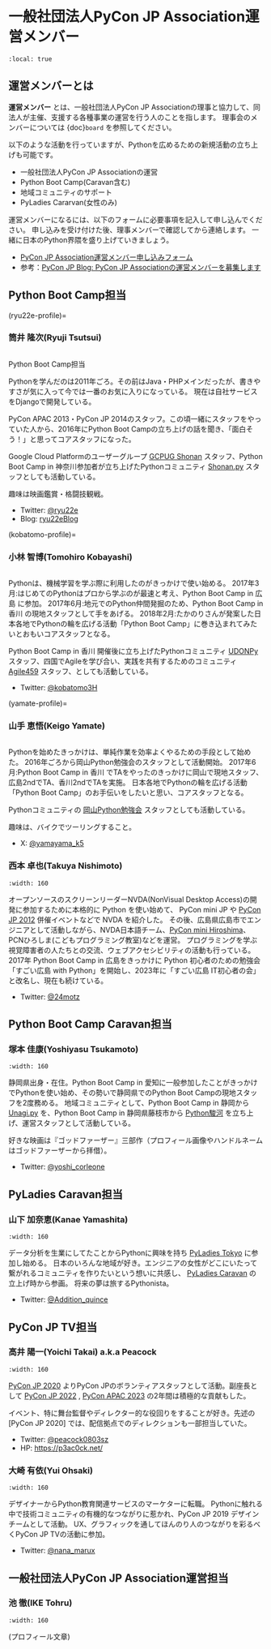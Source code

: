 # 一般社団法人PyCon JP Association運営メンバー

```{contents}
:local: true
```

## 運営メンバーとは

**運営メンバー** とは、一般社団法人PyCon JP Associationの理事と協力して、同法人が主催、支援する各種事業の運営を行う人のことを指します。
理事会のメンバーについては {doc}`board` を参照してください。

以下のような活動を行っていますが、Pythonを広めるための新規活動の立ち上げも可能です。

- 一般社団法人PyCon JP Associationの運営
- Python Boot Camp(Caravan含む)
- 地域コミュニティのサポート
- PyLadies Cararvan(女性のみ)

運営メンバーになるには、以下のフォームに必要事項を記入して申し込んでください。
申し込みを受け付けた後、理事メンバーで確認してから連絡します。
一緒に日本のPython界隈を盛り上げていきましょう。

- [PyCon JP Association運営メンバー申し込みフォーム](https://docs.google.com/forms/d/e/1FAIpQLSeBTd6LQVmPN_orLM8kM9r913UroW6dwRycz83bKNyoZFW3qQ/viewform)
- 参考：[PyCon JP Blog: PyCon JP Associationの運営メンバーを募集します](https://pyconjp.blogspot.com/2020/12/members.html)

## Python Boot Camp担当

(ryu22e-profile)=

### 筒井 隆次(Ryuji Tsutsui)

```{figure} /_static/ryu22e.jpg
```

Python Boot Camp担当

Pythonを学んだのは2011年ごろ。その前はJava・PHPメインだったが、書きやすさが気に入って今では一番のお気に入りになっている。
現在は自社サービスをDjangoで開発している。

PyCon APAC 2013・PyCon JP 2014のスタッフ。この頃一緒にスタッフをやっていた人から、2016年にPython Boot Campの立ち上げの話を聞き、「面白そう！」と思ってコアスタッフになった。

Google Cloud Platformのユーザーグループ [GCPUG Shonan](https://gcpug-shonan.connpass.com/) スタッフ、Python Boot Camp in 神奈川参加者が立ち上げたPythonコミュニティ [Shonan.py](https://shonan-py.connpass.com/) スタッフとしても活動している。

趣味は映画鑑賞・格闘技観戦。

- Twitter: [@ryu22e](https://twitter.com/ryu22e)
- Blog: [ryu22eBlog](https://ryu22e.org/)

(kobatomo-profile)=

### 小林 智博(Tomohiro Kobayashi)

```{figure} /_static/kobatomo.png
```

Pythonは、機械学習を学ぶ際に利用したのがきっかけで使い始める。
2017年3月:はじめてのPythonはプロから学ぶのが最速と考え、Python Boot Camp in 広島 に参加。
2017年6月:地元でのPython仲間発掘のため、Python Boot Camp in 香川 の現地スタッフとして手をあげる。
2018年2月:たかのりさんが発案した日本各地でPythonの輪を広げる活動「Python Boot Camp」に巻き込まれてみたいとおもいコアスタッフとなる。

Python Boot Camp in 香川 開催後に立ち上げたPythonコミュニティ [UDONPy](https://udonpy.connpass.com/) スタッフ、四国でAgileを学び合い、実践を共有するためのコミュニティ [Agile459](https://agile459.connpass.com/) スタッフ、としても活動している。

- Twitter: [@kobatomo3H](https://twitter.com/kobatomo3H)

(yamate-profile)=

### 山手 恵悟(Keigo Yamate)

```{figure} /_static/yamate.png
```

Pythonを始めたきっかけは、単純作業を効率よくやるための手段として始めた。 2016年ごろから岡山Python勉強会のスタッフとして活動開始。 2017年6月:Python Boot Camp in 香川 でTAをやったのきっかけに岡山で現地スタッフ、広島2ndでTA、香川2ndでTAを実施。 日本各地でPythonの輪を広げる活動「Python Boot Camp」のお手伝いをしたいと思い、コアスタッフとなる。

Pythonコミュニティの [岡山Python勉強会](https://okapython.connpass.com/) スタッフとしても活動している。

趣味は、バイクでツーリングすること。

* X: [@yamayama_k5](https://twitter.com/yamayama_k5)

### 西本 卓也(Takuya Nishimoto)

```{figure} /_static/nishimotz.jpg
:width: 160
```

オープンソースのスクリーンリーダーNVDA(NonVisual Desktop Access)の開発に参加するために本格的に Python を使い始めて、 PyCon mini JP や [PyCon JP 2012](https://2012.pycon.jp/) 併催イベントなどで NVDA を紹介した。
その後、広島県広島市でエンジニアとして活動しながら、NVDA日本語チーム、[PyCon mini Hiroshima](https://pycon-hiroshima.connpass.com/)、PCNひろしま(こどもプログラミング教室)などを運営。
プログラミングを学ぶ視覚障害者の人たちとの交流、ウェブアクセシビリティの活動も行っている。
2017年 Python Boot Camp in 広島をきっかけに Python 初心者のための勉強会「すごい広島 with Python」を開始し、2023年に「すごい広島 IT初心者の会」と改名し、現在も続けている。

- Twitter: [@24motz](https://twitter.com/24motz)

## Python Boot Camp Caravan担当

### 塚本 佳康(Yoshiyasu Tsukamoto)

```{figure} /_static/yoshi-tsukamo.jpg
:width: 160
```

静岡県出身・在住。Python Boot Camp in 愛知に一般参加したことがきっかけでPythonを使い始め、その勢いで静岡県でのPython Boot Campの現地スタッフを2度務める。
地域コミュニティとして、Python Boot Camp in 静岡から [Unagi.py](https://unagi-py.connpass.com/) を、Python Boot Camp in 静岡県藤枝市から [Python駿河](https://py-suruga.connpass.com/) を立ち上げ、運営スタッフとして活動している。

好きな映画は『ゴッドファーザー』三部作（プロフィール画像やハンドルネームはゴッドファーザーから拝借）。

- Twitter: [@yoshi_corleone](https://twitter.com/yoshi_corleone)

## PyLadies Caravan担当

### 山下 加奈恵(Kanae Yamashita)

```{figure} /_static/kanan.jpg
:width: 160
```

データ分析を生業にしてたことからPythonに興味を持ち [PyLadies Tokyo](https://tokyo.pyladies.com/) に参加し始める。
日本のいろんな地域が好き。エンジニアの女性がどこにいたって繋がれるコミュニティを作りたいという想いに共感し、 [PyLadies Caravan](https://tokyo.pyladies.com/caravan/index.html) の立上げ時から参画。
将来の夢は旅するPythonista。

- Twitter: [@Addition_quince](https://twitter.com/Addition_quince)

## PyCon JP TV担当

### 高井 陽一(Yoichi Takai) a.k.a Peacock

```{figure} /_static/peacock.jpg
:width: 160
```

[PyCon JP 2020](https://pycon.jp/2020/) よりPyCon JPのボランティアスタッフとして活動。副座長として [PyCon JP 2022](https://2022.pycon.jp/) , [PyCon APAC 2023](https://2023-apac.pycon.jp/) の2年間は積極的な貢献もした。

イベント、特に舞台監督やディレクター的な役回りをすることが好き。先述の [PyCon JP 2020] では、配信拠点でのディレクションも一部担当していた。

- Twitter: [@peacock0803sz](https://twitter.com/peacock0803sz)
- HP: <https://p3ac0ck.net/>

### 大崎 有依(Yui Ohsaki)

```{figure} /_static/nana.jpg
:width: 160
```

デザイナーからPython教育関連サービスのマーケターに転職。
Pythonに触れる中で技術コミュニティの有機的なつながりに惹かれ、PyCon JP 2019 デザインチームとして活動。
UX、グラフィックを通してほんのり人のつながりを彩るべくPyCon JP TVの活動に参加。

- Twitter: [@nana_marux](https://twitter.com/nana_marux)

## 一般社団法人PyCon JP Association運営担当

### 池 徹(IKE Tohru)

```{figure} /_static/hogehoge.jpg
:width: 160
```

(プロフィール文章)
